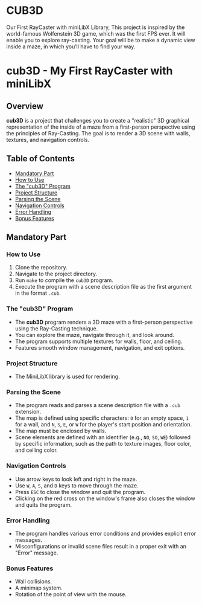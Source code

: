 # CUB3D
Our  First RayCaster with miniLibX Library, This project is inspired by the world-famous Wolfenstein 3D game, which was the first FPS ever. It will enable you to explore ray-casting. Your goal will be to make a dynamic view inside a maze, in which you’ll have to find your way.
# cub3D - My First RayCaster with miniLibX

## Overview
**cub3D** is a project that challenges you to create a "realistic" 3D graphical representation of the inside of a maze from a first-person perspective using the principles of Ray-Casting. The goal is to render a 3D scene with walls, textures, and navigation controls.

## Table of Contents
- [Mandatory Part](#mandatory-part)
- [How to Use](#how-to-use)
- [The "cub3D" Program](#the-cub3d-program)
- [Project Structure](#project-structure)
- [Parsing the Scene](#parsing-the-scene)
- [Navigation Controls](#navigation-controls)
- [Error Handling](#error-handling)
- [Bonus Features](#bonus-features)

## Mandatory Part

### How to Use
1. Clone the repository.
2. Navigate to the project directory.
3. Run `make` to compile the `cub3D` program.
4. Execute the program with a scene description file as the first argument in the format `.cub`.

### The "cub3D" Program
- The **cub3D** program renders a 3D maze with a first-person perspective using the Ray-Casting technique.
- You can explore the maze, navigate through it, and look around.
- The program supports multiple textures for walls, floor, and ceiling.
- Features smooth window management, navigation, and exit options.

### Project Structure
- The MiniLibX library is used for rendering.

### Parsing the Scene
- The program reads and parses a scene description file with a `.cub` extension.
- The map is defined using specific characters: `0` for an empty space, `1` for a wall, and `N`, `S`, `E`, or `W` for the player's start position and orientation.
- The map must be enclosed by walls.
- Scene elements are defined with an identifier (e.g., `NO`, `SO`, `WE`) followed by specific information, such as the path to texture images, floor color, and ceiling color.

### Navigation Controls
- Use arrow keys to look left and right in the maze.
- Use `W`, `A`, `S`, and `D` keys to move through the maze.
- Press `ESC` to close the window and quit the program.
- Clicking on the red cross on the window's frame also closes the window and quits the program.

### Error Handling
- The program handles various error conditions and provides explicit error messages.
- Misconfigurations or invalid scene files result in a proper exit with an "Error" message.

### Bonus Features
- Wall collisions.
- A minimap system.
- Rotation of the point of view with the mouse.
